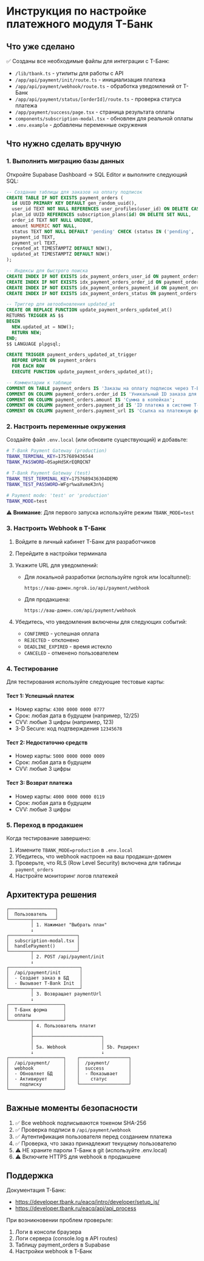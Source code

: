 # Инструкция по настройке платежного модуля Т-Банк

## Что уже сделано

✅ Созданы все необходимые файлы для интеграции с Т-Банк:
- `/lib/tbank.ts` - утилиты для работы с API
- `/app/api/payment/init/route.ts` - инициализация платежа
- `/app/api/payment/webhook/route.ts` - обработка уведомлений от Т-Банк
- `/app/api/payment/status/[orderId]/route.ts` - проверка статуса платежа
- `/app/payment/success/page.tsx` - страница результата оплаты
- `components/subscription-modal.tsx` - обновлен для реальной оплаты
- `.env.example` - добавлены переменные окружения

## Что нужно сделать вручную

### 1. Выполнить миграцию базы данных

Откройте Supabase Dashboard → SQL Editor и выполните следующий SQL:

```sql
-- Создание таблицы для заказов на оплату подписок
CREATE TABLE IF NOT EXISTS payment_orders (
  id UUID PRIMARY KEY DEFAULT gen_random_uuid(),
  user_id TEXT NOT NULL REFERENCES user_profiles(user_id) ON DELETE CASCADE,
  plan_id UUID REFERENCES subscription_plans(id) ON DELETE SET NULL,
  order_id TEXT NOT NULL UNIQUE,
  amount NUMERIC NOT NULL,
  status TEXT NOT NULL DEFAULT 'pending' CHECK (status IN ('pending', 'paid', 'failed', 'cancelled')),
  payment_id TEXT,
  payment_url TEXT,
  created_at TIMESTAMPTZ DEFAULT NOW(),
  updated_at TIMESTAMPTZ DEFAULT NOW()
);

-- Индексы для быстрого поиска
CREATE INDEX IF NOT EXISTS idx_payment_orders_user_id ON payment_orders(user_id);
CREATE INDEX IF NOT EXISTS idx_payment_orders_order_id ON payment_orders(order_id);
CREATE INDEX IF NOT EXISTS idx_payment_orders_payment_id ON payment_orders(payment_id);
CREATE INDEX IF NOT EXISTS idx_payment_orders_status ON payment_orders(status);

-- Триггер для автообновления updated_at
CREATE OR REPLACE FUNCTION update_payment_orders_updated_at()
RETURNS TRIGGER AS $$
BEGIN
  NEW.updated_at = NOW();
  RETURN NEW;
END;
$$ LANGUAGE plpgsql;

CREATE TRIGGER payment_orders_updated_at_trigger
  BEFORE UPDATE ON payment_orders
  FOR EACH ROW
  EXECUTE FUNCTION update_payment_orders_updated_at();

-- Комментарии к таблице
COMMENT ON TABLE payment_orders IS 'Заказы на оплату подписок через Т-Банк';
COMMENT ON COLUMN payment_orders.order_id IS 'Уникальный ID заказа для Т-Банк API';
COMMENT ON COLUMN payment_orders.amount IS 'Сумма в копейках';
COMMENT ON COLUMN payment_orders.payment_id IS 'ID платежа в системе Т-Банк';
COMMENT ON COLUMN payment_orders.payment_url IS 'Ссылка на платежную форму Т-Банк';
```

### 2. Настроить переменные окружения

Создайте файл `.env.local` (или обновите существующий) и добавьте:

```bash
# T-Bank Payment Gateway (production)
TBANK_TERMINAL_KEY=1757689436544
TBANK_PASSWORD=0SapHdSKrEQRQCN7

# T-Bank Payment Gateway (test)
TBANK_TEST_TERMINAL_KEY=1757689436304DEMO
TBANK_TEST_PASSWORD=WFgr%waXvmeK3n%j

# Payment mode: 'test' or 'production'
TBANK_MODE=test
```

⚠️ **Внимание**: Для первого запуска используйте режим `TBANK_MODE=test`

### 3. Настроить Webhook в Т-Банк

1. Войдите в личный кабинет Т-Банк для разработчиков
2. Перейдите в настройки терминала
3. Укажите URL для уведомлений:
   - Для локальной разработки (используйте ngrok или localtunnel):
     ```
     https://ваш-домен.ngrok.io/api/payment/webhook
     ```
   - Для продакшена:
     ```
     https://ваш-домен.com/api/payment/webhook
     ```

4. Убедитесь, что уведомления включены для следующих событий:
   - `CONFIRMED` - успешная оплата
   - `REJECTED` - отклонено
   - `DEADLINE_EXPIRED` - время истекло
   - `CANCELED` - отменено пользователем

### 4. Тестирование

Для тестирования используйте следующие тестовые карты:

#### Тест 1: Успешный платеж
- Номер карты: `4300 0000 0000 0777`
- Срок: любая дата в будущем (например, 12/25)
- CVV: любые 3 цифры (например, 123)
- 3-D Secure: код подтверждения `12345678`

#### Тест 2: Недостаточно средств
- Номер карты: `5000 0000 0000 0009`
- Срок: любая дата в будущем
- CVV: любые 3 цифры

#### Тест 3: Возврат платежа
- Номер карты: `4000 0000 0000 0119`
- Срок: любая дата в будущем
- CVV: любые 3 цифры

### 5. Переход в продакшен

Когда тестирование завершено:

1. Измените `TBANK_MODE=production` в `.env.local`
2. Убедитесь, что webhook настроен на ваш продакшн-домен
3. Проверьте, что RLS (Row Level Security) включена для таблицы `payment_orders`
4. Настройте мониторинг логов платежей

## Архитектура решения

```
┌─────────────────┐
│  Пользователь   │
└────────┬────────┘
         │ 1. Нажимает "Выбрать план"
         ↓
┌─────────────────────────┐
│  subscription-modal.tsx │
│  handlePayment()        │
└────────┬────────────────┘
         │ 2. POST /api/payment/init
         ↓
┌──────────────────────────┐
│  /api/payment/init       │
│  - Создает заказ в БД    │
│  - Вызывает T-Bank Init  │
└────────┬─────────────────┘
         │ 3. Возвращает paymentUrl
         ↓
┌────────────────────┐
│  Т-Банк форма      │
│  оплаты            │
└────────┬───────────┘
         │ 4. Пользователь платит
         │
         ├─────────────────────────┐
         │                         │
         │ 5a. Webhook             │ 5b. Редирект
         ↓                         ↓
┌────────────────────┐    ┌──────────────────┐
│  /api/payment/     │    │  /payment/       │
│  webhook           │    │  success         │
│  - Обновляет БД    │    │  - Показывает    │
│  - Активирует      │    │    статус        │
│    подписку        │    └──────────────────┘
└────────────────────┘
```

## Важные моменты безопасности

1. ✅ Все webhook подписываются токеном SHA-256
2. ✅ Проверка подписи в `/api/payment/webhook`
3. ✅ Аутентификация пользователя перед созданием платежа
4. ✅ Проверка, что заказ принадлежит текущему пользователю
5. ⚠️ НЕ храните пароли Т-Банк в git (используйте .env.local)
6. ⚠️ Включите HTTPS для webhook в продакшене

## Поддержка

Документация Т-Банк:
- https://developer.tbank.ru/eacq/intro/developer/setup_js/
- https://developer.tbank.ru/eacq/api/api_process

При возникновении проблем проверьте:
1. Логи в консоли браузера
2. Логи сервера (console.log в API routes)
3. Таблицу payment_orders в Supabase
4. Настройки webhook в Т-Банк
